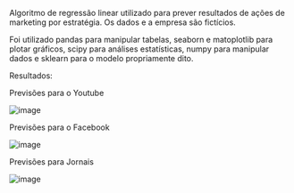 Algoritmo de regressão linear utilizado para prever resultados de ações de marketing por estratégia. Os dados e a empresa são fictícios.

Foi utilizado pandas para manipular tabelas, seaborn e matoplotlib para plotar gráficos, scipy para análises estatísticas, numpy para manipular dados e sklearn para o modelo propriamente dito.

Resultados:

Previsões para o Youtube

![image](https://github.com/guipvi/regressao-marketing/assets/104999364/53668c3f-1d05-4558-9518-9eaa638fa164)

Previsões para o Facebook

![image](https://github.com/guipvi/regressao-marketing/assets/104999364/6a6c6e2d-7a88-485f-bdfb-e45a2719b69b)

Previsões para Jornais

![image](https://github.com/guipvi/regressao-marketing/assets/104999364/b8c016df-a8e5-41c9-a75e-2614dbe61320)
